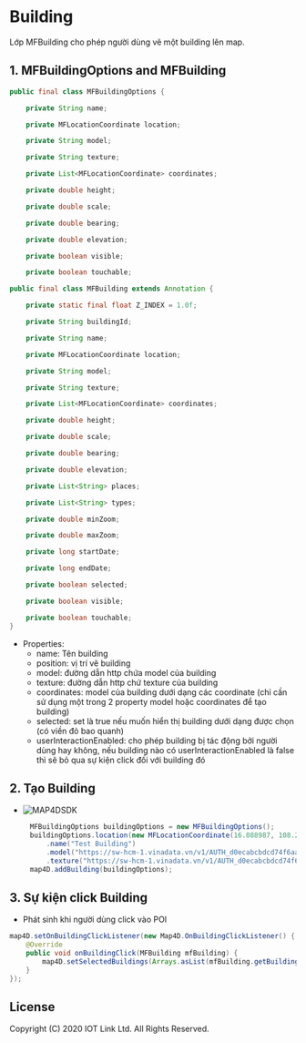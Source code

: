 # Building
Lớp MFBuilding cho phép người dùng vẽ một building lên map.


## 1. MFBuildingOptions and MFBuilding

```java
public final class MFBuildingOptions {

    private String name;

    private MFLocationCoordinate location;

    private String model;

    private String texture;

    private List<MFLocationCoordinate> coordinates;

    private double height;

    private double scale;

    private double bearing;

    private double elevation;

    private boolean visible;

    private boolean touchable;
```

```java
public final class MFBuilding extends Annotation {

    private static final float Z_INDEX = 1.0f;

    private String buildingId;

    private String name;

    private MFLocationCoordinate location;

    private String model;

    private String texture;

    private List<MFLocationCoordinate> coordinates;

    private double height;

    private double scale;

    private double bearing;

    private double elevation;

    private List<String> places;

    private List<String> types;

    private double minZoom;

    private double maxZoom;

    private long startDate;

    private long endDate;

    private boolean selected;

    private boolean visible;

    private boolean touchable;
}
```  

- Properties:
    + name: Tên building
    + position: vị trí vẽ building
    + model: đường dẫn http chứa model của building
    + texture: đường dẫn http chứ texture của building
    + coordinates: model của building dưới dạng các coordinate (chỉ cần sử dụng một trong 2 property model hoặc coordinates để tạo building)
    + selected: set là true nếu muốn hiển thị building dưới dạng được chọn (có viền đỏ bao quanh)
    + userInteractionEnabled: cho phép building bị tác động bởi người dùng hay không, nếu building nào có userInteractionEnabled là false thì sẽ bỏ qua sự kiện click đối với building đó

## 2. Tạo Building

  -  ![MAP4DSDK](../../resource/v1.4/user-building.png) 
  
```java
     MFBuildingOptions buildingOptions = new MFBuildingOptions();
     buildingOptions.location(new MFLocationCoordinate(16.088987, 108.227940))
         .name("Test Building")
         .model("https://sw-hcm-1.vinadata.vn/v1/AUTH_d0ecabcbdcd74f6aa6ac9a5da528eb78/sdk/models/5b21d9a5cd18d02d045a5e99")
         .texture("https://sw-hcm-1.vinadata.vn/v1/AUTH_d0ecabcbdcd74f6aa6ac9a5da528eb78/sdk/textures/0cb35e1610c34e55946a7839356d8f66.jpg");
     map4D.addBuilding(buildingOptions);
```

## 3. Sự kiện click Building

  - Phát sinh khi người dùng click vào POI
  ```java
  map4D.setOnBuildingClickListener(new Map4D.OnBuildingClickListener() {
      @Override
      public void onBuildingClick(MFBuilding mfBuilding) {
          map4D.setSelectedBuildings(Arrays.asList(mfBuilding.getBuildingId()));
      }
  });

```


License
-------

Copyright (C) 2020 IOT Link Ltd. All Rights Reserved.
